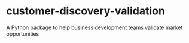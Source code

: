 # customer-discovery-validation
A Python package to help business development teams validate market opportunities 
